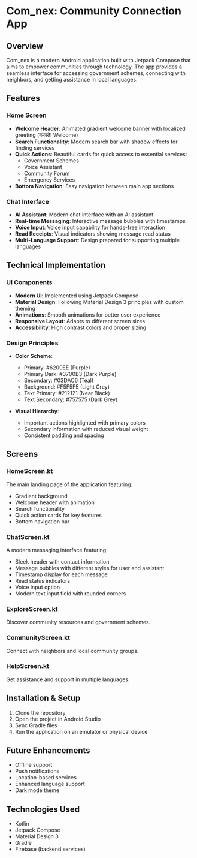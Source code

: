 # Com_nex: Community Connection App

## Overview
Com_nex is a modern Android application built with Jetpack Compose that aims to empower communities through technology. The app provides a seamless interface for accessing government schemes, connecting with neighbors, and getting assistance in local languages.

## Features

### Home Screen
- **Welcome Header**: Animated gradient welcome banner with localized greeting (नमस्ते! Welcome)
- **Search Functionality**: Modern search bar with shadow effects for finding services
- **Quick Actions**: Beautiful cards for quick access to essential services:
  - Government Schemes
  - Voice Assistant
  - Community Forum
  - Emergency Services
- **Bottom Navigation**: Easy navigation between main app sections

### Chat Interface
- **AI Assistant**: Modern chat interface with an AI assistant
- **Real-time Messaging**: Interactive message bubbles with timestamps
- **Voice Input**: Voice input capability for hands-free interaction
- **Read Receipts**: Visual indicators showing message read status
- **Multi-Language Support**: Design prepared for supporting multiple languages

## Technical Implementation

### UI Components
- **Modern UI**: Implemented using Jetpack Compose
- **Material Design**: Following Material Design 3 principles with custom theming
- **Animations**: Smooth animations for better user experience
- **Responsive Layout**: Adapts to different screen sizes
- **Accessibility**: High contrast colors and proper sizing

### Design Principles
- **Color Scheme**:
  - Primary: #6200EE (Purple)
  - Primary Dark: #3700B3 (Dark Purple)
  - Secondary: #03DAC6 (Teal)
  - Background: #F5F5F5 (Light Grey)
  - Text Primary: #212121 (Near Black)
  - Text Secondary: #757575 (Dark Grey)

- **Visual Hierarchy**:
  - Important actions highlighted with primary colors
  - Secondary information with reduced visual weight
  - Consistent padding and spacing

## Screens

### HomeScreen.kt
The main landing page of the application featuring:
- Gradient background
- Welcome header with animation
- Search functionality
- Quick action cards for key features
- Bottom navigation bar

### ChatScreen.kt
A modern messaging interface featuring:
- Sleek header with contact information
- Message bubbles with different styles for user and assistant
- Timestamp display for each message
- Read status indicators
- Voice input option
- Modern text input field with rounded corners

### ExploreScreen.kt
Discover community resources and government schemes.

### CommunityScreen.kt
Connect with neighbors and local community groups.

### HelpScreen.kt
Get assistance and support in multiple languages.

## Installation & Setup
1. Clone the repository
2. Open the project in Android Studio
3. Sync Gradle files
4. Run the application on an emulator or physical device

## Future Enhancements
- Offline support
- Push notifications
- Location-based services
- Enhanced language support
- Dark mode theme

## Technologies Used
- Kotlin
- Jetpack Compose
- Material Design 3
- Gradle
- Firebase (backend services) 
